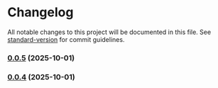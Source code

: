 # Changelog

All notable changes to this project will be documented in this file. See [standard-version](https://github.com/conventional-changelog/standard-version) for commit guidelines.

### [0.0.5](https://github.com/involvex/auto-vue/compare/v0.0.4...v0.0.5) (2025-10-01)

### [0.0.4](https://github.com/involvex/auto-vue/compare/v0.0.3...v0.0.4) (2025-10-01)
